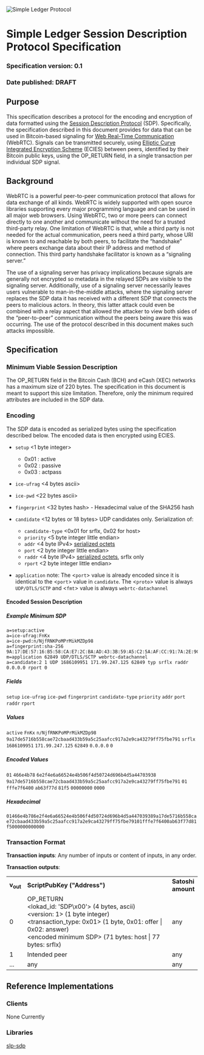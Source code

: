 ![Simple Ledger Protocol](images/SLP-logo-solid-200.png)

# Simple Ledger Session Description Protocol Specification
### Specification version: 0.1
### Date published: DRAFT

## Purpose

This specification describes a protocol for the encoding and encryption of data formatted using the [Session Description Protocol](https://datatracker.ietf.org/doc/html/rfc4566) (SDP). Specifically, the specification described in this document provides for data that can be used in Bitcoin-based signaling for [Web Real-Time Communication](https://datatracker.ietf.org/doc/html/rfc8835) (WebRTC). Signals can be transmitted securely, using [Elliptic Curve Integrated Encryption Scheme](https://cryptopp.com/wiki/Elliptic_Curve_Integrated_Encryption_Scheme) (ECIES) between peers, identified by their Bitcoin public keys, using the OP_RETURN field, in a single transaction per individual SDP signal.

## Background


WebRTC is a powerful peer-to-peer communication protocol that allows for data exchange of all kinds. WebRTC is widely supported with open source libraries supporting every major programming language and can be used in all major web browsers. Using WebRTC, two or more peers can connect directly to one another and communicate without the need for a trusted third-party relay. One limitation of WebRTC is that, while a third party is not needed for the actual communication, peers need a third party, whose URI is known to and reachable by both peers, to facilitate the “handshake” where peers exchange data about their IP address and method of connection. This third party handshake facilitator is known as a “signaling server.”

The use of a signaling server has privacy implications because signals are generally not encrypted so metadata in the relayed SDPs are visible to the signaling server. Additionally, use of a signaling server necessarily leaves users vulnerable to man-in-the-middle attacks, where the signaling server replaces the SDP data it has received with a different SDP that connects the peers to malicious actors. In theory, this latter attack could even be combined with a relay aspect that allowed the attacker to view both sides of the “peer-to-peer” communication without the peers being aware this was occurring. The use of the protocol described in this document makes such attacks impossible.

## Specification

### Minimum Viable Session Description

The OP_RETURN field in the Bitcoin Cash (BCH) and eCash (XEC) networks has a maximum size of 220 bytes. The specification in this document is meant to support this size limitation. Therefore, only the minimum required attributes are included in the SDP data.

### Encoding

The SDP data is encoded as serialized bytes using the specification described below. The encoded data is then encrypted using ECIES.

* `setup` <1 byte integer>
  * 0x01 : active
  * 0x02 : passive
  * 0x03 : actpass
* `ice-ufrag` <4 bytes ascii>
* `ice-pwd` <22 bytes ascii>
* `fingerprint` <32 bytes hash> - Hexadecimal value of the SHA256 hash
* `candidate` <12 bytes or 18 bytes> UDP candidates only. Serialization of:
  * `candidate-type` <0x01 for srflx, 0x02 for host>
  * `priority` <5 byte integer little endian>
  * `addr` <4 byte IPv4> [serialized octets](https://www.rfc-editor.org/rfc/rfc791#section-2.3)
  * `port` <2 byte integer little endian>
  * `raddr` <4 byte IPv4> [serialized octets](https://www.rfc-editor.org/rfc/rfc791#section-2.3), srflx only
  * `rport` <2 byte integer little endian>

* `application` note: The <`port`> value is already encoded since it is identical to the <`port`> value in `candidate`. The <`proto`> value is always `UDP/DTLS/SCTP` and <`fmt`> value is always `webrtc-datachannel`

#### Encoded Session Description

##### Example Minimum SDP

```
a=setup:active
a=ice-ufrag:FnKx
a=ice-pwd:n/NjfRNKPoMPrMikMZDp98
a=fingerprint:sha-256 9A:17:DE:57:16:B5:58:CA:E7:2C:BA:AD:43:3B:59:A5:C2:5A:AF:CC:91:7A:2E:9C:A4:32:79:FF:75:FB:E7:91
m=application 62849 UDP/DTLS/SCTP webrtc-datachannel
a=candidate:2 1 UDP 1686109951 171.99.247.125 62849 typ srflx raddr 0.0.0.0 rport 0
```

##### Fields

`setup` `ice-ufrag` `ice-pwd` `fingerprint` `candidate-type` `priority` `addr` `port` `raddr` `rport`

##### Values

`active` `FnKx` `n/NjfRNKPoMPrMikMZDp98` `9a17de5716b558cae72cbaad433b59a5c25aafcc917a2e9ca43279ff75fbe791` `srflx` `1686109951` `171.99.247.125` `62849` `0.0.0.0` `0`

##### Encoded Values

`01` `466e4b78` `6e2f4e6a66524e4b506f4d50724d696b4d5a44703938` `9a17de5716b558cae72cbaad433b59a5c25aafcc917a2e9ca43279ff75fbe791` `01` `fffe7f6400` `ab63f77d` `81f5` `00000000` `0000`

##### Hexadecimal

`01466e4b786e2f4e6a66524e4b506f4d50724d696b4d5a447039389a17de5716b558cae72cbaad433b59a5c25aafcc917a2e9ca43279ff75fbe79101fffe7f6400ab63f77d81f5000000000000`

### Transaction Format

**Transaction inputs**: Any number of inputs or content of inputs, in any order.

**Transaction outputs**:
<table>
<tr>
  <td><b>v<sub>out</sub></b></td>
  <td><b>ScriptPubKey ("Address")</b></td>
  <td><b>Satoshi<br/>amount</b></td>
</tr>
  <tr>
  <td>0</td>
    <td>OP_RETURN<BR>
&lt;lokad_id: 'SDP\x00'&gt; (4 bytes, ascii)<BR>
&lt;version: 1&gt; (1 byte integer)<BR>
&lt;transaction_type: 0x01&gt; (1 byte, 0x01: offer | 0x02: answer)<BR>
&lt;encoded minimum SDP&gt; (71 bytes: host | 77 bytes: srflx)<BR>
  </td>
    <td>any</td>
  </tr>
  <tr>
    <td>1</td>
    <td>Intended peer</td>
    <td>any</td>
  </tr>
  <tr>
    <td>...</td>
    <td>any</td>
    <td>any</td>
  </tr>

</table>

## Reference Implementations

### Clients
None Currently

### Libraries
[slp-sdp](https://github.com/badger-cash/slp-sdp)